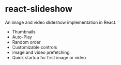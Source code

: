 # react-slideshow

An image and video slideshow implementation in React.

- Thumbnails
- Auto-Play
- Random order
- Customizable controls
- Image and video prefetching
- Quick startup for first image or video
